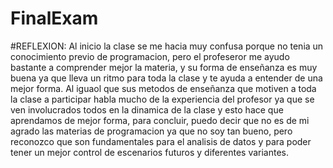 # FinalExam
#REFLEXION: Al inicio la clase se me hacia muy confusa porque no tenia un conocimiento previo de programacion, pero el profeseror me ayudo bastante a comprender mejor la materia, y su forma de enseñanza es muy buena ya que lleva un ritmo para toda la clase y te ayuda a entender de una mejor forma.
Al iguaol que sus metodos de enseñanza que motiven a toda la clase a participar habla mucho de la experiencia del profesor ya que se ven involucrados todos en la dinamica de la clase y esto hace que aprendamos de mejor forma, para concluir, puedo decir que no es de mi agrado las materias de programacion ya que no soy tan bueno, pero reconozco que son fundamentales para el analisis de datos y para poder tener un mejor control de escenarios futuros y diferentes variantes.
